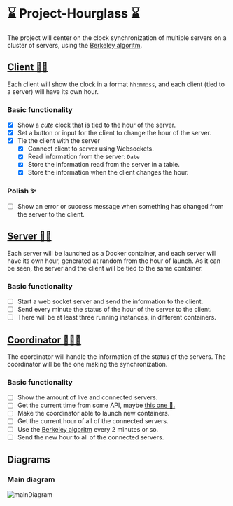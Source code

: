 # ⌛ Project-Hourglass ⌛

The project will center on the clock synchronization of multiple servers on a cluster of servers, using the [Berkeley algoritm](https://en.wikipedia.org/wiki/Berkeley_algorithm).

## [Client 🧔🔗](https://github.com/HeizRaum/Project-Hourglass/tree/master/clockServer/client)

Each client will show the clock in a format `hh:mm:ss`, and each client (tied to a server) will have its own hour.

### Basic functionality
* [x] Show a *cute* clock that is tied to the hour of the server.
* [x] Set a button or input for the client to change the hour of the server.
* [x] Tie the client with the server
  * [x] Connect client to server using Websockets.
  * [x] Read information from the server: `Date`
  * [x] Store the information read from the server in a table.
  * [x] Store the information when the client changes the hour.

### Polish ✨
* [ ] Show an error or success message when something has changed from the server to the client.

## [Server 🤖🔗](https://github.com/HeizRaum/Project-Hourglass/tree/master/clockServer/server)

Each server will be launched as a Docker container, and each server will have its own hour, generated at random from the hour of launch. As it can be seen, the server and the
client will be tied to the same container.

### Basic functionality
* [ ] Start a web socket server and send the information to the client.
* [ ] Send every minute the status of the hour of the server to the client.
* [ ] There will be at least three running instances, in different containers.

## [Coordinator 👩‍🍳🔗](https://github.com/HeizRaum/Project-Hourglass/tree/master/coordinator)

The coordinator will handle the information of the status of the servers. The coordinator will be the one making the synchronization.

### Basic functionality
* [ ] Show the amount of live and connected servers.
* [ ] Get the current time from some API, maybe [this one 🔗.](http://worldtimeapi.org/)
* [ ] Make the coordinator able to launch new containers.
* [ ] Get the current hour of all of the connected servers.
* [ ] Use the [Berkeley algoritm](https://en.wikipedia.org/wiki/Berkeley_algorithm) every 2 minutes or so.
* [ ] Send the new hour to all of the connected servers.

## Diagrams
### Main diagram
![mainDiagram](https://github.com/HeizRaum/Project-Hourglass/blob/master/diagrams/diagram.svg)
